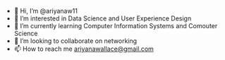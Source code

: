- 👋 Hi, I’m @ariyanaw11
- 👀 I’m interested in Data Science and User Experience Design
- 🌱 I’m currently learning Computer Information Systems and Comouter Science
- 💞️ I’m looking to collaborate on networking
- 📫 How to reach me ariyanawallace@gmail.com

<!---
ariyanaw11/ariyanaw11 is a ✨ special ✨ repository because its `README.md` (this file) appears on your GitHub profile.
You can click the Preview link to take a look at your changes.
--->
